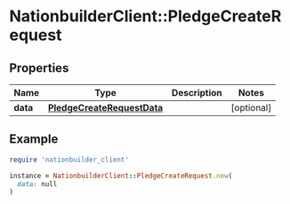 # NationbuilderClient::PledgeCreateRequest

## Properties

| Name | Type | Description | Notes |
| ---- | ---- | ----------- | ----- |
| **data** | [**PledgeCreateRequestData**](PledgeCreateRequestData.md) |  | [optional] |

## Example

```ruby
require 'nationbuilder_client'

instance = NationbuilderClient::PledgeCreateRequest.new(
  data: null
)
```

